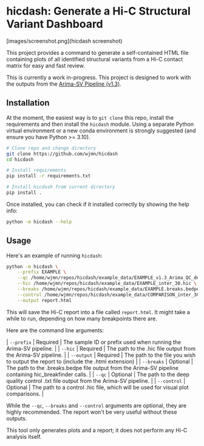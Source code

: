 # hicdash: Generate a Hi-C Structural Variant Dashboard

[images/screenshot.png](hicdash screenshot)

This project provides a command to generate a self-contained HTML file containing plots of all identified structural variants from a Hi-C contact matrix for easy and fast review. 

This is currently a work in-progress. This project is designed to work with the outputs from the [Arima-SV Pipeline (v1.3)](https://github.com/ArimaGenomics/Arima-SV-Pipeline).

## Installation

At the moment, the easiest way is to `git clone` this repo, install the requirements and then install the `hicdash` module. Using a separate Python virtual environment or a new conda environment is strongly suggested (and ensure you have Python >= 3.10). 

```bash
# Clone repo and change directory
git clone https://github.com/wjmn/hicdash
cd hicdash

# Install requirements
pip install -r requirements.txt

# Install hicdash from current directory
pip install .
```

Once installed, you can check if it installed correctly by showing the help info:

```bash
python -m hicdash --help
```

## Usage

Here's an example of running `hicdash`:

```bash
python -m hicdash \
    --prefix EXAMPLE \
    --qc /home/wjmn/repos/hicdash/example_data/EXAMPLE_v1.3_Arima_QC_deep.txt \
    --hic /home/wjmn/repos/hicdash/example_data/EXAMPLE_inter_30.hic \
    --breaks /home/wjmn/repos/hicdash/example_data/EXAMPLE.breaks.bedpe \
    --control /home/wjmn/repos/hicdash/example_data/COMPARISON_inter_30.hic \
    --output report.html 
```

This will save the Hi-C report into a file called `report.html`. It might take a while to run, depending on how many breakpoints there are. 

Here are the command line arguments:

| `--prefix` | Required | The sample ID or prefix used when running the Arima-SV pipeline. |
| `--hic` | Required | The path to the .hic file output from the Arima-SV pipeline. | 
| `--output` | Required | The path to the file you wish to output the report to (include the .html extension) |
| `--breaks` | Optional | The path to the .breaks.bedpe file output from the Arima-SV pipeline containing hic_breakfinder calls. | 
| `--qc` | Optional | The path to the deep quality control .txt file output from the Arima-SV pipeline. |
| `--control` | Optional | The path to a control .hic file, which will be used for visual plot comparisons. |

While the `--qc`, `--breaks` and `--control` arguments are optional, they are highly recommended. The report won't be very useful without these outputs. 

This tool only generates plots and a report; it does not perform any Hi-C analysis itself. 
